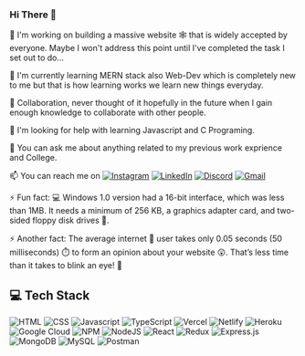 ### Hi There 👋

🔭 I'm working on building a massive website 🕸️ that is widely accepted by everyone. Maybe I won't address this point until I've completed the task I set out to do...

🌱 I'm currently learning MERN stack also Web-Dev which is completely new to me but that is how learning works we learn new things everyday.

👯 Collaboration, never thought of it hopefully in the future when I gain enough knowledge to collaborate with other people.

🤔 I'm looking for help with learning Javascript and C Programing.

💬 You can ask me about anything related to my previous work exprience and College.

📫 You can reach me on [![Instagram](https://img.shields.io/badge/Instagram-E4405F?style=for-the-badge&logo=instagram&logoColor=white)](https://instagram.com/arasamannar) [![LinkedIn](https://img.shields.io/badge/LinkedIn-0077B5?style=for-the-badge&logo=linkedin&logoColor=white)](https://www.linkedin.com/in/arasamannar)  [![Discord](https://img.shields.io/badge/Discord-E4405F?style=for-the-badge&logo=discord&logoColor=white)]((https://discord.com/users/:id%arasa#3063)) [![Gmail](https://img.shields.io/badge/Gmail-0077B5?style=for-the-badge&logo=gmail&logoColor=white)](mailto:arasamannar@gmail.com)

⚡ Fun fact: 💻 Windows 1.0 version had a 16-bit interface, which was less than 1MB. It needs a minimum of 256 KB, a graphics adapter card, and two-sided floppy disk drives 💾.

⚡ Another fact: The average internet 🛜 user takes only 0.05 seconds (50 milliseconds) ⏱️ to form an opinion about your website 😲. That’s less time than it takes to blink an eye! 👀

## 💻 Tech Stack 
![HTML](https://img.shields.io/badge/html-DF6E3C?style=for-the-badge&logo=HTML&logoColor=white) ![CSS](https://img.shields.io/badge/Css-3A6CAB?style=for-the-badge&logo=Css&logoColor=white) ![Javascript](https://img.shields.io/badge/javascript-%23323330.svg?style=for-the-badge&logo=javascript&logoColor=%23F7DF1E) ![TypeScript](https://img.shields.io/badge/typescript-%23007ACC.svg?style=for-the-badge&logo=typescript&logoColor=white)  ![Vercel](https://img.shields.io/badge/vercel-%23000000.svg?style=for-the-badge&logo=vercel&logoColor=white) ![Netlify](https://img.shields.io/badge/netlify-%23000000.svg?style=for-the-badge&logo=netlify&logoColor=#00C7B7) ![Heroku](https://img.shields.io/badge/heroku-%23430098.svg?style=for-the-badge&logo=heroku&logoColor=white) ![Google Cloud](https://img.shields.io/badge/Google%20Cloud-%234285F4.svg?style=for-the-badge&logo=google-cloud&logoColor=white)  ![NPM](https://img.shields.io/badge/NPM-%23000000.svg?style=for-the-badge&logo=npm&logoColor=white) ![NodeJS](https://img.shields.io/badge/node.js-6DA55F?style=for-the-badge&logo=node.js&logoColor=white) ![React](https://img.shields.io/badge/react-%2320232a.svg?style=for-the-badge&logo=react&logoColor=%2361DAFB)  ![Redux](https://img.shields.io/badge/redux-%23593d88.svg?style=for-the-badge&logo=redux&logoColor=white)  ![Express.js](https://img.shields.io/badge/express.js-%23404d59.svg?style=for-the-badge&logo=express&logoColor=%2361DAFB) ![MongoDB](https://img.shields.io/badge/MongoDB-%234ea94b.svg?style=for-the-badge&logo=mongodb&logoColor=white) ![MySQL](https://img.shields.io/badge/mysql-%2300f.svg?style=for-the-badge&logo=mysql&logoColor=white)  ![Postman](https://img.shields.io/badge/Postman-FF6C37?style=for-the-badge&logo=postman&logoColor=white) 



<!--
**arasamannar/arasamannar** is a ✨ _special_ ✨ repository because its `README.md` (this file) appears on your GitHub profile.

Here are some ideas to get you started:

- 🔭 I’m currently working on ...
- 🌱 I’m currently learning ...
- 👯 I’m looking to collaborate on ...
- 🤔 I’m looking for help with ...
- 💬 Ask me about ...
- 📫 How to reach me: ...
- 😄 Pronouns: ...
- ⚡ Fun fact: ...
-->
